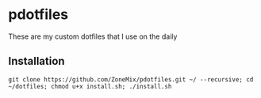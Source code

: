 # pdotfiles
These are my custom dotfiles that I use on the daily


## Installation
```
git clone https://github.com/ZoneMix/pdotfiles.git ~/ --recursive; cd ~/dotfiles; chmod u+x install.sh; ./install.sh
```
